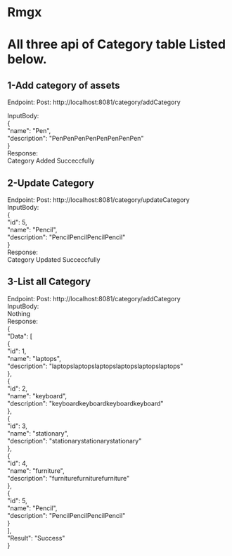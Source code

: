 # Rmgx

# All three api of Category table Listed below.
## 1-Add category of assets
Endpoint: Post: http://localhost:8081/category/addCategory<br />

InputBody: <br />
            {\
                "name": "Pen",\
                "description": "PenPenPenPenPenPenPenPen"\
            }\
Response: <br />Category Added Succeccfully

## 2-Update Category
Endpoint: Post: http://localhost:8081/category/updateCategory<br />
InputBody: <br />{\
                "id": 5,\
                "name": "Pencil",\
                "description": "PencilPencilPencilPencil"\
            }\
Response: <br />Category Updated Succeccfully
## 3-List all Category
Endpoint: Post: http://localhost:8081/category/addCategory<br />
InputBody: <br />Nothing\
Response: <br />
            {\
                "Data": [\
                    {\
                        "id": 1,\
                        "name": "laptops",\
                        "description": "laptopslaptopslaptopslaptopslaptopslaptops"\
                    },\
                    {\
                        "id": 2,\
                        "name": "keyboard",\
                        "description": "keyboardkeyboardkeyboardkeyboard"\
                    },\
                    {\
                        "id": 3,\
                        "name": "stationary",\
                        "description": "stationarystationarystationary"\
                    },\
                    {\
                        "id": 4,\
                        "name": "furniture",\
                        "description": "furniturefurniturefurniture"\
                    },\
                    {\
                        "id": 5,\
                        "name": "Pencil",\
                        "description": "PencilPencilPencilPencil"\
                    }\
                ],\
                "Result": "Success"\
            }
